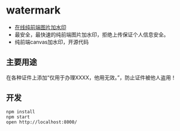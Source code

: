 # watermark
- [在线纯前端图片加水印](http://sy.imx.xyz/)
- 最安全，最快速的纯前端图片加水印，拒绝上传保证个人信息安全。
- 纯前端canvas加水印，开源代码

## 主要用途
在各种证件上添加“仅用于办理XXXX，他用无效。”，防止证件被他人盗用！<br/>



## 开发

```
npm install
npm start
open http://localhost:8000/
```


